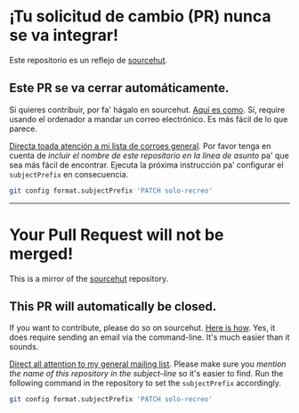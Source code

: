 # ¡Tu solicitud de cambio (PR) nunca se va integrar!

Este repositorio es un reflejo de [sourcehut][repo].

## Este PR se va cerrar automáticamente.

Si quieres contribuir, por fa' hágalo en sourcehut. [Aquí es como][git-sm]. Sí,
require usando el ordenador a mandar un correo electrónico. Es más fácil de lo
que parece.

[Directa toada atención a mi lista de corroes general][ml]. Por favor tenga en
cuenta de _incluir el nombre de este repositorio en la linea de asunto_ pa' que
sea más fácil de encontrar. Ejecuta la próxima instrucción pa' configurar el
`subjectPrefix` en consecuencia.

```sh
git config format.subjectPrefix 'PATCH solo-recreo'
```

---

# Your Pull Request will not be merged!

This is a mirror of the [sourcehut][repo] repository.

## This PR will automatically be closed.

If you want to contribute, please do so on sourcehut. [Here is how][git-sm].
Yes, it does require sending an email via the command-line. It's much easier
than it sounds.

[Direct all attention to my general mailing list][ml]. Please make sure you
_mention the name of this repository in the subject-line_ so it's easier to
find. Run the following command in the repository to set the `subjectPrefix`
accordingly.

```sh
git config format.subjectPrefix 'PATCH solo-recreo'
```

[ml]: https://lists.sr.ht/~rogeruiz/bandeja-paisa
[repo]: https://git.sr.ht/~rogeruiz/solo-recreo
[git-sm]: https://git-send-email.io
